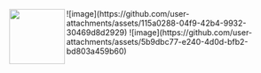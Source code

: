 <img align="left" width="100" height="100" src="![image](https://github.com/user-attachments/assets/115a0288-04f9-42b4-9932-30469d8d2929)">
![image](https://github.com/user-attachments/assets/115a0288-04f9-42b4-9932-30469d8d2929)  ![image](https://github.com/user-attachments/assets/5b9dbc77-e240-4d0d-bfb2-bd803a459b60)

